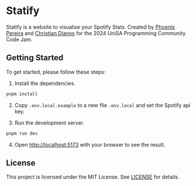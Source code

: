 # Statify

Statify is a website to visualise your Spotify Stats. Created by [Phoenix Pereira](https://github.com/phoenixpereira) and [Christian Dianos](https://github.com/ChristianDianos) for the 2024 UniSA Programming Community Code Jam.

## Getting Started

To get started, please follow these steps:

1. Install the dependencies.

```bash
pnpm install
```

2. Copy `.env.local.example` to a new file `.env.local` and set the Spotify api key.

3. Run the development server.

```bash
pnpm run dev
```

4. Open [http://localhost:5173](http://localhost:5173) with your browser to see the result.

## License

This project is licensed under the MIT License.
See [LICENSE](LICENSE) for details.
